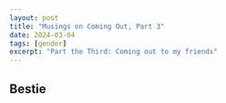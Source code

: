 ```yaml
---
layout: post
title: "Musings on Coming Out, Part 3"
date: 2024-03-04
tags: [gender]
excerpt: "Part the Third: Coming out to my friends"
---
```


## Bestie

## 
